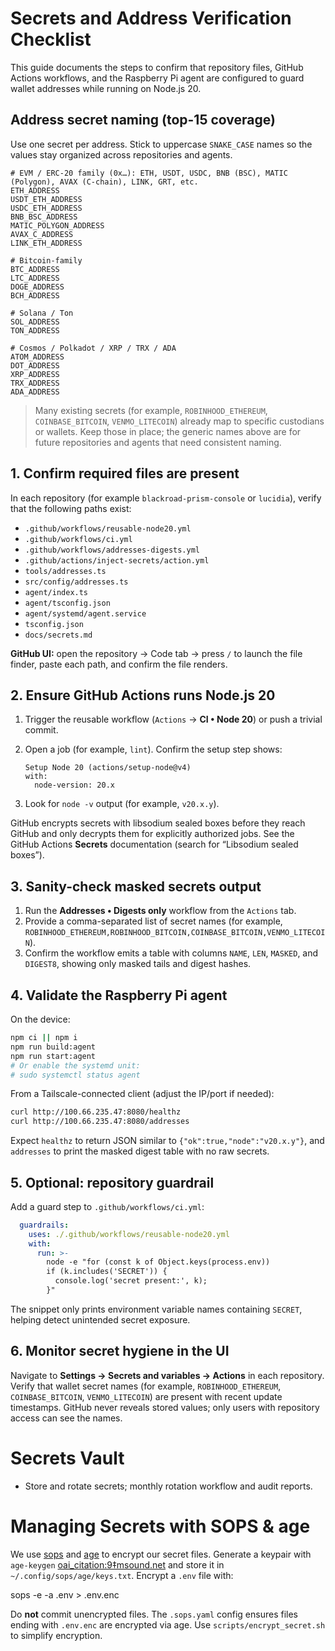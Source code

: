 # Secrets and Address Verification Checklist

This guide documents the steps to confirm that repository files, GitHub Actions workflows, and the Raspberry Pi agent are configured to guard wallet addresses while running on Node.js 20.

## Address secret naming (top-15 coverage)

Use one secret per address. Stick to uppercase `SNAKE_CASE` names so the values stay organized across repositories and agents.

```text
# EVM / ERC-20 family (0x…): ETH, USDT, USDC, BNB (BSC), MATIC (Polygon), AVAX (C-chain), LINK, GRT, etc.
ETH_ADDRESS
USDT_ETH_ADDRESS
USDC_ETH_ADDRESS
BNB_BSC_ADDRESS
MATIC_POLYGON_ADDRESS
AVAX_C_ADDRESS
LINK_ETH_ADDRESS

# Bitcoin-family
BTC_ADDRESS
LTC_ADDRESS
DOGE_ADDRESS
BCH_ADDRESS

# Solana / Ton
SOL_ADDRESS
TON_ADDRESS

# Cosmos / Polkadot / XRP / TRX / ADA
ATOM_ADDRESS
DOT_ADDRESS
XRP_ADDRESS
TRX_ADDRESS
ADA_ADDRESS
```

> Many existing secrets (for example, `ROBINHOOD_ETHEREUM`, `COINBASE_BITCOIN`, `VENMO_LITECOIN`) already map to specific custodians or wallets. Keep those in place; the generic names above are for future repositories and agents that need consistent naming.

## 1. Confirm required files are present

In each repository (for example `blackroad-prism-console` or `lucidia`), verify that the following paths exist:

- `.github/workflows/reusable-node20.yml`
- `.github/workflows/ci.yml`
- `.github/workflows/addresses-digests.yml`
- `.github/actions/inject-secrets/action.yml`
- `tools/addresses.ts`
- `src/config/addresses.ts`
- `agent/index.ts`
- `agent/tsconfig.json`
- `agent/systemd/agent.service`
- `tsconfig.json`
- `docs/secrets.md`

**GitHub UI:** open the repository → Code tab → press `/` to launch the file finder, paste each path, and confirm the file renders.

## 2. Ensure GitHub Actions runs Node.js 20

1. Trigger the reusable workflow (`Actions` → **CI • Node 20**) or push a trivial commit.
2. Open a job (for example, `lint`). Confirm the setup step shows:

   ```text
   Setup Node 20 (actions/setup-node@v4)
   with:
     node-version: 20.x
   ```

3. Look for `node -v` output (for example, `v20.x.y`).

GitHub encrypts secrets with libsodium sealed boxes before they reach GitHub and only decrypts them for explicitly authorized jobs. See the GitHub Actions **Secrets** documentation (search for “Libsodium sealed boxes”).

## 3. Sanity-check masked secrets output

1. Run the **Addresses • Digests only** workflow from the `Actions` tab.
2. Provide a comma-separated list of secret names (for example, `ROBINHOOD_ETHEREUM,ROBINHOOD_BITCOIN,COINBASE_BITCOIN,VENMO_LITECOIN`).
3. Confirm the workflow emits a table with columns `NAME`, `LEN`, `MASKED`, and `DIGEST8`, showing only masked tails and digest hashes.

## 4. Validate the Raspberry Pi agent

On the device:

```bash
npm ci || npm i
npm run build:agent
npm run start:agent
# Or enable the systemd unit:
# sudo systemctl status agent
```

From a Tailscale-connected client (adjust the IP/port if needed):

```bash
curl http://100.66.235.47:8080/healthz
curl http://100.66.235.47:8080/addresses
```

Expect `healthz` to return JSON similar to `{"ok":true,"node":"v20.x.y"}`, and `addresses` to print the masked digest table with no raw secrets.

## 5. Optional: repository guardrail

Add a guard step to `.github/workflows/ci.yml`:

```yaml
  guardrails:
    uses: ./.github/workflows/reusable-node20.yml
    with:
      run: >-
        node -e "for (const k of Object.keys(process.env))
        if (k.includes('SECRET')) {
          console.log('secret present:', k);
        }"
```

The snippet only prints environment variable names containing `SECRET`, helping detect unintended secret exposure.

## 6. Monitor secret hygiene in the UI

Navigate to **Settings → Secrets and variables → Actions** in each repository. Verify that wallet secret names (for example, `ROBINHOOD_ETHEREUM`, `COINBASE_BITCOIN`, `VENMO_LITECOIN`) are present with recent update timestamps. GitHub never reveals stored values; only users with repository access can see the names.

# Secrets Vault
- Store and rotate secrets; monthly rotation workflow and audit reports.
# Managing Secrets with SOPS & age

We use [sops](https://github.com/getsops/sops) and [age](https://github.com/FiloSottile/age) to encrypt our secret files.  Generate a keypair with `age-keygen` [oai_citation:9‡msound.net](https://msound.net/blog/2023/05/managing-secrets/#:~:text=Keys) and store it in `~/.config/sops/age/keys.txt`.  Encrypt a `.env` file with:

sops -e -a  .env > .env.enc 

Do **not** commit unencrypted files.  The `.sops.yaml` config ensures files ending with `.env.enc` are encrypted via age.  Use `scripts/encrypt_secret.sh` to simplify encryption.

